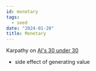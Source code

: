 ```yaml
---
id: monetary
tags:
  - seed
date: "2024-01-20"
title: Monetary
---
```


Karpathy on [AI's 30 under 30](https://twitter.com/karpathy/status/1748816969858720232)

- side effect of generating value
